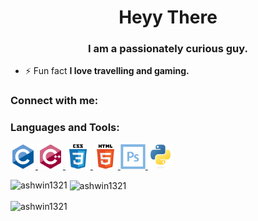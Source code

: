 <h1 align="center">Heyy There</h1>
<h3 align="center">I am a passionately curious guy.</h3>

- ⚡ Fun fact **I love travelling and gaming.**

<h3 align="left">Connect with me:</h3>
<!-- <p align="left">
<a href="https://twitter.com/ashwinkhatiwad3" target="blank"><img align="center" src="https://raw.githubusercontent.com/rahuldkjain/github-profile-readme-generator/neutral-icons/src/images/icons/Social/twitter.svg" alt="ashwinkhatiwad3" height="30" width="40" /></a>
<a href="https://linkedin.com/in/ashwin-khatiwada" target="blank"><img align="center" src="https://raw.githubusercontent.com/rahuldkjain/github-profile-readme-generator/neutral-icons/src/images/icons/Social/linked-in-alt.svg" alt="ashwin-khatiwada" height="30" width="40" /></a>
<a href="https://instagram.com/_ashwinn.__" target="blank"><img align="center" src="https://raw.githubusercontent.com/rahuldkjain/github-profile-readme-generator/neutral-icons/src/images/icons/Social/instagram.svg" alt="_ashwinn.__" height="30" width="40" /></a>
</p> -->

<h3 align="left">Languages and Tools:</h3>
<p align="left"> <a href="https://www.cprogramming.com/" target="_blank"> <img src="https://raw.githubusercontent.com/devicons/devicon/master/icons/c/c-original.svg" alt="c" width="40" height="40"/> </a> <a href="https://www.w3schools.com/cpp/" target="_blank"> <img src="https://raw.githubusercontent.com/devicons/devicon/master/icons/cplusplus/cplusplus-original.svg" alt="cplusplus" width="40" height="40"/> </a> <a href="https://www.w3schools.com/css/" target="_blank"> <img src="https://raw.githubusercontent.com/devicons/devicon/master/icons/css3/css3-original-wordmark.svg" alt="css3" width="40" height="40"/> </a> <a href="https://www.w3.org/html/" target="_blank"> <img src="https://raw.githubusercontent.com/devicons/devicon/master/icons/html5/html5-original-wordmark.svg" alt="html5" width="40" height="40"/> </a> <a href="https://www.photoshop.com/en" target="_blank"> <img src="https://raw.githubusercontent.com/devicons/devicon/master/icons/photoshop/photoshop-line.svg" alt="photoshop" width="40" height="40"/> </a> <a href="https://www.python.org" target="_blank"> <img src="https://raw.githubusercontent.com/devicons/devicon/master/icons/python/python-original.svg" alt="python" width="40" height="40"/> </a> </p>

<p filter : invert(100%) ><img align="left" src="https://github-readme-stats.vercel.app/api/top-langs?username=ashwin1321&show_icons=true&locale=en&layout=compact" alt="ashwin1321" /></p>

<p filter: invert(100%) >&nbsp;<img align="center" src="https://github-readme-stats.vercel.app/api?username=ashwin1321&show_icons=true&locale=en" alt="ashwin1321" /></p>

<p><img align="center" src="https://github-readme-streak-stats.herokuapp.com/?user=ashwin1321&" alt="ashwin1321" /></p>
